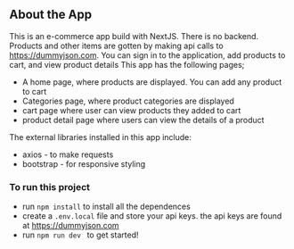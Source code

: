 ## About the App
This is an e-commerce app build with NextJS.
 There is no backend. Products and other items are gotten by making api calls to  https://dummyjson.com. You can sign in to the application, add products to cart, and view product details
  This app has the following pages;
- A home page, where products are displayed. You can add any product to cart
- Categories page, where product categories are displayed 
- cart page where user can view products they added to cart
- product detail page where users can view the details of a product



The external libraries installed in this app include:
- axios - to make requests
- bootstrap - for responsive styling


### To run this project
- run `npm install` to install all the dependences
- create a `.env.local` file and store your api keys. the api keys are found at https://dummyjson.com
- run `npm run dev ` to get started!
